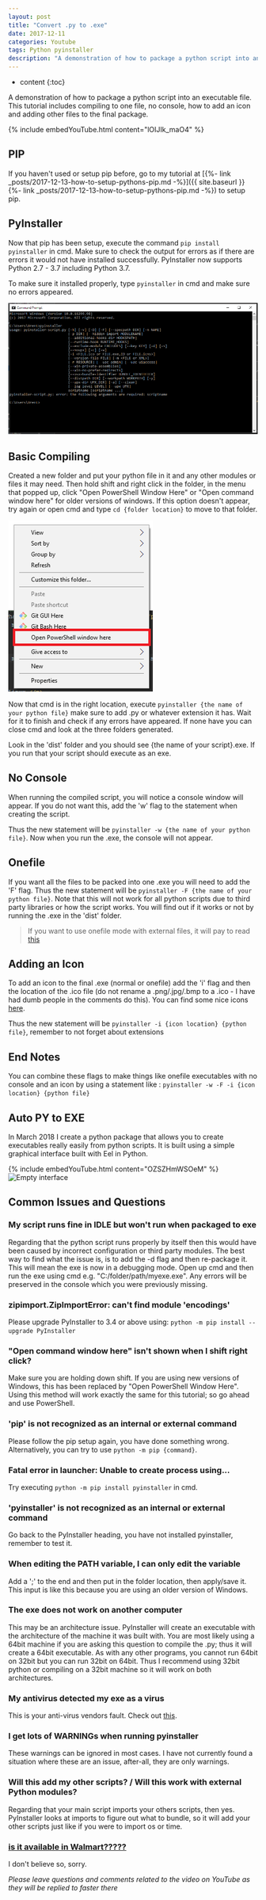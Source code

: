 ```yaml
---
layout: post
title: "Convert .py to .exe"
date: 2017-12-11
categories: Youtube
tags: Python pyinstaller
description: "A demonstration of how to package a python script into an executable file. This tutorial includes compiling to one file, no console, how to add an icon and adding other files to the final package."
---
```


* content
{:toc}

A demonstration of how to package a python script into an executable file. This tutorial includes compiling to one file, no console, how to add an icon and adding other files to the final package.

{% include embedYouTube.html content="lOIJIk_maO4" %}

<!-- more -->

## PIP
If you haven't used or setup pip before, go to my tutorial at [{%- link _posts/2017-12-13-how-to-setup-pythons-pip.md -%}]({{ site.baseurl }}{%- link _posts/2017-12-13-how-to-setup-pythons-pip.md -%}) to setup pip.

## PyInstaller
Now that pip has been setup, execute the command ```pip install pyinstaller``` in cmd. Make sure to check the output for errors as if there are errors it would not have installed successfully. PyInstaller now supports Python 2.7 - 3.7 including Python 3.7.

To make sure it installed properly, type ```pyinstaller``` in cmd and make sure no errors appeared.

![pyinstaller command output](/images/convert-py-to-exe/demo6.png)
## Basic Compiling
Created a new folder and put your python file in it and any other modules or files it may need. Then hold shift and right click in the folder, in the menu that popped up, click "Open PowerShell Window Here" or "Open command window here" for older versions of windows. If this option doesn't appear, try again or open cmd and type ```cd {folder location}``` to move to that folder.

![Open PowerShell window here](/images/convert-py-to-exe/demo7.png)

Now that cmd is in the right location, execute ```pyinstaller {the name of your python file}``` make sure to add .py or whatever extension it has. Wait for it to finish and check if any errors have appeared. If none have you can close cmd and look at the three folders generated.

Look in the 'dist' folder and you should see {the name of your script}.exe. If you run that your script should execute as an exe.

## No Console
When running the compiled script, you will notice a console window will appear. If you do not want this, add the 'w' flag to the statement when creating the script.

Thus the new statement will be ```pyinstaller -w {the name of your python file}```. Now when you run the .exe, the console will not appear.

## Onefile
If you want all the files to be packed into one .exe you will need to add the 'F' flag. Thus the new statement will be ```pyinstaller -F {the name of your python file}```. Note that this will not work for all python scripts due to third party libraries or how the script works. You will find out if it works or not by running the .exe in the 'dist' folder.

> If you want to use onefile mode with external files, it will pay to read [this](https://stackoverflow.com/questions/7674790/bundling-data-files-with-pyinstaller-onefile/13790741)

## Adding an Icon
To add an icon to the final .exe (normal or onefile) add the 'i' flag and then the location of the .ico file (do not rename a .png/.jpg/.bmp to a .ico - I have had dumb people in the comments do this). You can find some nice icons [here](http://goo.gl/EfpGD0).

Thus the new statement will be ```pyinstaller -i {icon location} {python file}```, remember to not forget about extensions

## End Notes
You can combine these flags to make things like onefile executables with no console and an icon by using a statement like : ```pyinstaller -w -F -i {icon location} {python file}```

## Auto PY to EXE
In March 2018 I create a python package that allows you to create executables really easily from python scripts. It is built using a simple graphical interface built with Eel in Python.

{% include embedYouTube.html content="OZSZHmWSOeM" %}
![Empty interface](https://i.imgur.com/dd0LC2n.png)

## Common Issues and Questions

### My script runs fine in IDLE but won't run when packaged to exe
Regarding that the python script runs properly by itself then this would have been caused by incorrect configuration or third party modules. The best way to find what the issue is, is to add the -d flag and then re-package it. This will mean the exe is now in a debugging mode. Open up cmd and then run the exe using cmd e.g. "C:/folder/path/myexe.exe". Any errors will be preserved in the console which you were previously missing.

### zipimport.ZipImportError: can't find module 'encodings'﻿
Please upgrade PyInstaller to 3.4 or above using: `python -m pip install --upgrade PyInstaller`

### "Open command window here" isn't shown when I shift right click?
Make sure you are holding down shift. If you are using new versions of Windows, this has been replaced by "Open PowerShell Window Here". Using this method will work exactly the same for this tutorial; so go ahead and use PowerShell.

### 'pip' is not recognized as an internal or external command
Please follow the pip setup again, you have done something wrong. Alternatively, you can try to use `python -m pip {command}`.

### Fatal error in launcher: Unable to create process using...
Try executing ```python -m pip install pyinstaller``` in cmd.

### 'pyinstaller' is not recognized as an internal or external command
Go back to the PyInstaller heading, you have not installed pyinstaller, remember to test it.

### When editing the PATH variable, I can only edit the variable
Add a ';' to the end and then put in the folder location, then apply/save it. This input is like this because you are using an older version of Windows.

### The exe does not work on another computer﻿
This may be an architecture issue. PyInstaller will create an executable with the architecture of the machine it was built with. You are most likely using a 64bit machine if you are asking this question to compile the .py; thus it will create a 64bit executable. As with any other programs, you cannot run 64bit on 32bit but you can run 32bit on 64bit. Thus I recommend using 32bit python or compiling on a 32bit machine so it will work on both architectures﻿.

### My antivirus detected my exe as a virus
This is your anti-virus vendors fault. Check out [this](https://github.com/pyinstaller/pyinstaller/issues/2501#issuecomment-286230354).

### I get lots of WARNINGs when running pyinstaller
These warnings can be ignored in most cases. I have not currently found a situation where these are an issue, after-all, they are only warnings.

### Will this add my other scripts? / Will this work with external Python modules?﻿
Regarding that your main script imports your others scripts, then yes. PyInstaller looks at imports to figure out what to bundle, so it will add your other scripts just like if you were to import os or time.

### [is it available in Walmart?????﻿](https://www.youtube.com/watch?v=lOIJIk_maO4&lc=UgxFJKkC5nzr7MiscOd4AaABAg)
I don't believe so, sorry.

*Please leave questions and comments related to the video on YouTube as they will be replied to faster there*
